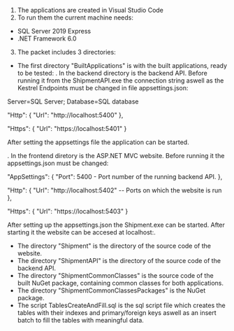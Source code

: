 1. The applications are created in Visual Studio Code
2. To run them the current machine needs:
- SQL Server 2019 Express
- .NET Framework 6.0

3. The packet includes 3 directories:
- The first directory "BuiltApplications" is with the built applications, ready to be tested:
. In the backend directory is the backend API. Before running it from the ShipmentAPI.exe
the connection string aswell as the Kestrel Endpoints must be changed in file appsettings.json:

Server=SQL Server;
Database=SQL database

"Http": {
        "Url": "http://localhost:5400"
      },

"Https": {
        "Url": "https://localhost:5401"
      }

After setting the appsettings file the application can be started.

. In the frontend diretory is the ASP.NET MVC website. Before running it the appsettings.json must be changed:

"AppSettings": {
    "Port": 5400 - Port number of the running backend API.
  },

"Http": {
    "Url": "http://localhost:5402" -- Ports on which the website is run
},

"Https": {
    "Url": "https://localhost:5403"
}

After setting up the appsettings.json the Shipment.exe can be started. After starting it the website can be accesed at localhost:<the set port>.

- The directory "Shipment" is the directory of the source code of the website.
- The directory "ShipmentAPI" is the directory of the source code of the backend API.
- The directory "ShipmentCommonClasses" is the source code of the built NuGet package, containing common classes for both applications.
- The directory "ShipmentCommonClassesPackages" is the NuGet package.
- The script TablesCreateAndFill.sql is the sql script file which creates the tables with their indexes and primary/foreign keys aswell as an insert batch to fill the tables with meaningful data.
